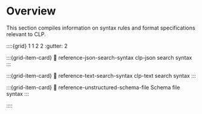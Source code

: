 # Overview

This section compiles information on syntax rules and format specifications relevant to CLP.

::::{grid} 1 1 2 2
:gutter: 2

:::{grid-item-card}
:link: reference-json-search-syntax
clp-json search syntax
:::

:::{grid-item-card}
:link: reference-text-search-syntax
clp-text search syntax
:::

:::{grid-item-card}
:link: reference-unstructured-schema-file
Schema file syntax
:::

::::
